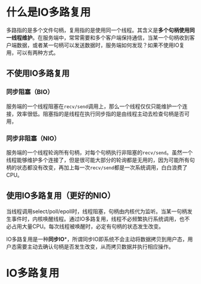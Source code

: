 # 什么是IO多路复用
多路指的是多个文件句柄，复用指的是使用同一个线程。其含义是**多个句柄使用同一线程维护**。在服务端中，常常需要和多个客户端保持通信，当某一个句柄收到客户端数据，或者某一句柄可以发送数据时，服务端如何发现？如果不使用IO复用，可以有两种方式。
## 不使用IO多路复用
### 同步阻塞（BIO）
服务端的一个线程阻塞在`recv/send`调用上，那么一个线程仅仅只能维护一个连接，效率很低。阻塞指的是线程在执行同步指的是由线程主动去检查句柄是否可用，
### 同步非阻塞（NIO）
服务端的一个线程轮询所有句柄，对每个句柄执行非阻塞的`recv/send`。虽然一个线程能够维护多个连接了，但是很可能大部分的轮询都是无用的，因为可能所有句柄的状态都没有改变，再加上每一次`recv/send`都是一次系统调用，白白浪费了CPU。
## 使用IO多路复用（更好的NIO）
当线程调用select/poll/epoll时，线程阻塞，句柄由内核代为监听。当某一句柄发生事件时，内核唤醒线程。通过IO多路复用，线程不必频繁执行系统调用，也不必占用大量CPU。每次线程被唤醒时，必定有句柄的状态发生改变。

IO多路复用是一种**同步IO***，所谓同步IO即系统不会主动将数据拷贝到用户态，用户态需要主动去确认句柄是否发生改变，从而拷贝数据并执行相应操作。


# IO多路复用



